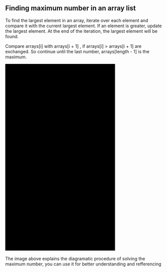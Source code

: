 ## Finding maximum number in an array list
To find the largest element in an array, iterate over each element and compare it with the current largest element. If an element is greater, update the largest element. At the end of the iteration, the largest element will be found.

Compare arrays[i]
with arrays[i + 1]
, if arrays[i] > arrays[i + 1]
are
exchanged. So continue until the last number, arrays[length - 1]
is the
maximum.

![alt text](image.png)

The image above explains the diagramatic procedure of solving the maximum number, you can use it for better understanding and refferencing